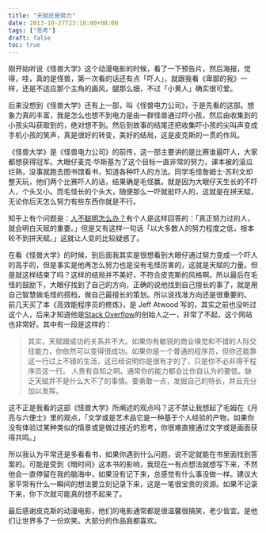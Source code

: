 ```yaml
---
title: "天赋还是努力"
date: 2013-10-27T23:18:00+08:00
tags: ["思考"] 
draft: false
toc: true
---
```


刚开始听说《怪兽大学》这个动漫电影的时候，看了一下预告片，然后海报，觉得，哇，真的是怪兽，第一次看的话还有点「吓人」，就跟我看《卑鄙的我》一样，还是不适应那个主角的画风，腿那么细，不过「小黄人」确实很可爱。

后来没想到《怪兽大学》还有上一部，叫《怪兽电力公司》，于是先看的这部。想象力真的丰富，我是怎么也想不到电力是由一群怪兽通过吓小孩，然后由收集到的小孩尖叫获取到的，绝对想不到。然后到故事的结尾还把收集吓小孩的尖叫声变成手机小孩的笑声，真是很好的转变，美好的结局，这是皮克斯的一贯的作风。

《怪兽大学》是《怪兽电力公司》的前传，这一部主要讲的是比赛谁最吓人，大家都想获得冠军。大眼仔麦克·华斯基为了这个目标一直非常的努力，课本被的滚瓜烂熟，没事就跑去图书馆看书，知道各种吓人的方法。同学毛怪詹姆士·苏利文却整天玩，他们两个比赛吓人的话，结果确是毛怪赢。就是因为大眼仔天生长的不吓人，个头又小。而毛怪长的个头大，随便那么一吓就挺吓人的，这就是在拼天赋，无论你后天怎么努力有些东西你就是不行。

知乎上有个问题是：[人不聪明怎么办？](http://www.zhihu.com/question/21107274)有个人是这样回答的：「真正努力过的人，就会明白天赋的重要。」但是又有这样一句话「以大多数人的努力程度之低，根本轮不到拼天赋。」这就让人变的比较疑惑了。

在看《怪兽大学》的时候，到后面我其实是很想看到大眼仔通过努力变成一个吓人的高手的，但是事实是他再怎么努力也是没有毛怪厉害的，这就是天赋的力量。但是就这样结束了吗？这样的结局并不美好，不符合皮克斯的风格啊。所以最后在毛怪的鼓励下，大眼仔找到了自己的方向，正确的说他找到自己擅长的事了，就是用自己智慧做毛怪的搭档，做自己最擅长的策划。所以说找准方向还是很重要的。 前几天买了本《高效能程序员的修炼》，是 Jeff Atwood 写的，其实之前也没听过这个人，后来才知道他是[Stack Overflow](http://stackoverflow.com/)的创始人之一，非常了不起，这个网站也非常好。其中有一段是这样的： 

> 其实，天赋跟成功的关系并不大。如果你有敏锐的商业嗅觉和不错的人际交往能力，你依然可以变得很成功。如果你是一个普通的程序员，但你还能靠这一行过上不错的生活，这已经说明你是很有才的了，只是你不必非得干程序员这一行。 人贵有自知之明。通常你的能力都会比你自认为的要低。缺乏天赋并不是什么大不了的事情。要勇敢一点，发掘自己的特长，并且充分加以发挥。

这不正是我看的这部《怪兽大学》所阐述的观点吗？这不禁让我想起了毛姆在《月亮与六便士》里的观点，「文学或是艺术品它是一种基于个人经验的产物，如果你没有体验过某种类似的情景或是做过接近的思考，你很难直接通过文字或是画面获得共鸣。」

所以我认为平常还是多看看书，如果你遇到什么问题，说不定就能在书里面找到答案的。可能是受到《暗时间》这本书的影响，我现在一有点想法就想写下来，不然他会一直停留在我的脑海中，如果没有记下来，总感觉有什么事没做一样。建议大家平常有什么一瞬间的想法要立刻记录下来，这是一笔很宝贵的资源。如果不记录下来，你下次就可能真的想不起来了。

最后感谢皮克斯的动漫电影，他们的电影通常都是很温馨很搞笑，老少皆宜。是他们让世界多了一份欢笑。大部分的作品我都喜欢。